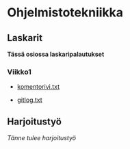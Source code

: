 # Ohjelmistotekniikka

## Laskarit

**Tässä osiossa laskaripalautukset**

### Viikko1

* [komentorivi.txt](/laskarit/viikko1/komentorivi.txt)

* [gitlog.txt](/laskarit/viikko1/gitlog.txt)

## Harjoitustyö

*Tänne tulee harjoitustyö*
